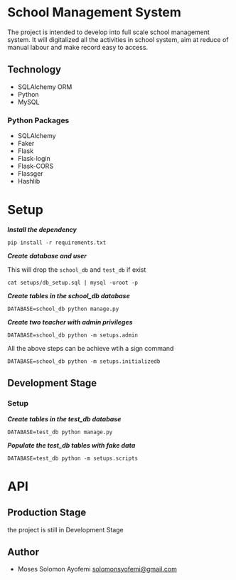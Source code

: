 # School Management System
The project is intended to develop into full scale school management system. It will digitalized all the activities in school system, aim at reduce of manual labour and make record easy to access.
## Technology
- SQLAlchemy ORM
- Python
- MySQL

### Python Packages
- SQLAlchemy
- Faker
- Flask
- Flask-login
- Flask-CORS
- Flassger
- Hashlib

# Setup
***Install the dependency***

    pip install -r requirements.txt
***Create database and user***

This will drop the `school_db` and `test_db` if exist

    cat setups/db_setup.sql | mysql -uroot -p

***Create tables in the school_db database***

    DATABASE=school_db python manage.py

***Create two teacher with admin privileges***

    DATABASE=school_db python -m setups.admin

All the above steps can be achieve wtih a sign command

    DATABASE=school_db python -m setups.initializedb


## Development Stage
### Setup

***Create tables in the test_db database***

    DATABASE=test_db python manage.py
***Populate the test_db tables with fake data***

    DATABASE=test_db python -m setups.scripts

# API


## Production Stage
the project is still in Development Stage

## Author
- Moses Solomon Ayofemi <solomonsyofemi@gmail.com>

